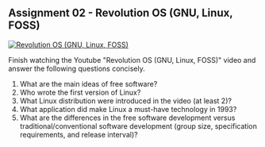 ## Assignment 02 - Revolution OS (GNU, Linux, FOSS)

[![Revolution OS (GNU, Linux, FOSS)](http://img.youtube.com/vi/k84FMc1GF8M/0.jpg)](https://www.youtube.com/watch?v=k84FMc1GF8M)

Finish watching the Youtube "Revolution OS (GNU, Linux, FOSS)" video and answer the following questions concisely.

1. What are the main ideas of free software?
1. Who wrote the first version of Linux?
1. What Linux distribution were introduced in the video (at least 2)?
1. What application did make Linux a must-have technology in 1993?
1. What are the differences in the free software development versus traditional/conventional software development (group size, specification requirements, and release interval)?
